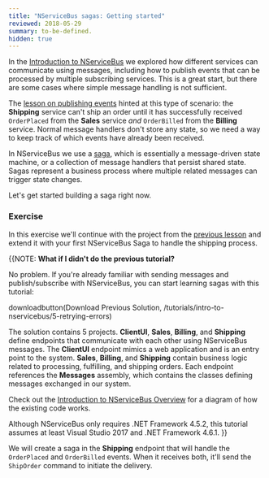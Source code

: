 ```yaml
---
title: "NServiceBus sagas: Getting started"
reviewed: 2018-05-29
summary: to-be-defined.
hidden: true
---
```


In the [Introduction to NServiceBus](/tutorials/intro-to-nservicebus/) we explored how different services can communicate using messages, including how to publish events that can be processed by multiple subscribing services. This is a great start, but there are some cases where simple message handling is not sufficient.

The [lesson on publishing events](/tutorials/intro-to-nservicebus/4-publishing-events/) hinted at this type of scenario: the **Shipping** service can't ship an order until it has successfully received `OrderPlaced` from the **Sales** service *and* `OrderBilled` from the **Billing** service. Normal message handlers don't store any state, so we need a way to keep track of which events have already been received.

In NServiceBus we use a [saga](/nservicebus/sagas/), which is essentially a message-driven state machine, or a collection of message handlers that persist shared state. Sagas represent a business process where multiple related messages can trigger state changes.

Let's get started building a saga right now.

### Exercise

In this exercise we'll continue with the project from the [previous lesson](/tutorials/intro-to-nservicebus/5-retrying-errors/) and extend it with your first NServiceBus Saga to handle the shipping process.

{{NOTE:
**What if I didn't do the previous tutorial?**

No problem. If you're already familiar with sending messages and publish/subscribe with NServiceBus, you can start learning sagas with this tutorial:

downloadbutton(Download Previous Solution, /tutorials/intro-to-nservicebus/5-retrying-errors)

The solution contains 5 projects. **ClientUI**, **Sales**, **Billing**, and **Shipping** define endpoints that communicate with each other using NServiceBus messages. The **ClientUI** endpoint mimics a web application and is an entry point to the system. **Sales**, **Billing**, and **Shipping** contain business logic related to processing, fulfilling, and shipping orders. Each endpoint references the **Messages** assembly, which contains the classes defining messages exchanged in our system.

Check out the [Introduction to NServiceBus Overview](/tutorials/intro-to-nservicebus/) for a diagram of how the existing code works.

Although NServiceBus only requires .NET Framework 4.5.2, this tutorial assumes at least Visual Studio 2017 and .NET Framework 4.6.1.
}}

We will create a saga in the **Shipping** endpoint that will handle the `OrderPlaced` and `OrderBilled` events. When it receives both, it'll send the `ShipOrder` command to initiate the delivery.

<div class="hype-resizer" hype-width="685" hype-height="500" style="margin:40px 0;">
    <div class="hype-inner" style="margin:0 auto;">
        <div id="saga-diagram-animation" style="position:relative;width:100%;height:100%;overflow:hidden;"></div>
    </div>
</div>
<script type="text/javascript" src="saga-diagram-animation/index.js"></script>


#### Sagas as policies

It's useful to think of sagas as **policies**. After all, the main use for a saga is to decide what to do next when additional incoming messages arrive. Therefore it's useful to use the word **Policy** in a saga's name.

We're going to call this saga **ShippingPolicy** as it defines the policy around shipping an item, namely, that it requires that the order be both *placed* and *billed*.

In our solution, these activities are currently happening in separate handlers. In the **Shipping** endpoint, you should be able to find **OrderPlacedHandler** as well as **OrderBilledHandler**, both logging the fact that their respective messages arrived, but unable to decide what to do next without the help of the other.

The first thing we're going to do is reorganize these handlers into one class named **ShippingPolicy**.

1. In the **Shipping** project, delete **OrderPlacedHandler.cs** and **OrderBilledHandler.cs**.
1. Create a new class called `ShippingPolicy` in the Shipping project, containing a logger and implementing both the `IHandleMessages<OrderBilled>` and `IHandleMessages<OrderBilled>` interfaces, which we'll implement in basically the same way as the classes we deleted:

snippet: EmptyShippingPolicy

We haven't done anything substantial yet, just reorganized two message handlers into one file. But unlike message handlers, sagas require state. Let's build that next.

#### Saga state

Sagas store their state in a class that inherits from `ContainSagaData` which automatically gives it a few properties (including an `Id`) required by NServiceBus. All the saga's data is represented as properties on the saga data class.

NOTE: We could implement `IContainSagaData` instead and create these required properties ourselves, but it's a lot easier to use the `ContainSagaData` convenience class.

We need to track whether or not we've received `OrderPlaced` and `OrderBilled`. The easiest way to do that is with boolean properties.

In the **Shipping** endpoint, let's create a new class called `ShippingPolicyData` that inherits from `ContainSagaData` class, including properties to store information about events that have been received:

snippet: BasicShippingPolicyData

{{NOTE:
**Where do I put the `ShippingPolicyData` class?**

Saga data is private to the saga, since it stores state for a specific saga and cannot be used by any other component in the system. When designing a system, it is convenient to define saga data as a nested class inside the saga definition. This approach helps in strengthening the close relationship between the two artifacts. It is however important to verify that your persistence and serialization choices support the use of nested classes.
}}

To tell the saga what class to use for its data, we inherit from `Saga<TData>` where `TData` is the saga data type. So for the `ShippingPolicy`, we'll inherit from `Saga<ShippingPolicyData>` like this:

snippet: ShippingPolicyAugmentedWithData

The `Saga<TData>` base class requires us to implement an abstract method called `ConfigureHowToFindSaga`. We'll get to this in a minute, but for now we'll just insert a stub so that we can compile:

snippet: EmptyConfigureHowToFindSaga

With the base class in place, NServiceBus makes the current saga data available inside the saga using `this.Data`. Now that we can access the data, we can change each `Handle` method to update the saga data.

1. In the `Handle` method for `OrderPlaced`, add the statement `Data.IsOrderPlaced = true;`.
1. In the `Handle` method for `OrderBilled`, add the statement `Data.IsOrderBilled = true;`.

These two methods should now look like this:

snippet: HandleBasicImplementation

Notice we didn't have to worry about loading and unloading this data—that's done for us. NServiceBus loads the saga state from storage whenever a message related to the particular saga instance is received by an endpoint, and then stores any changes after the message is processed. Later in this lesson we'll explain how NServiceBus can determine saga state based on incoming messages.

NOTE: NServiceBus sagas are templates representing a process. At runtime, there can be multiple active instance, each representing the shipment process for a specific order. You can think about distinction between saga and saga instance as similar to a class and object instance in C#. In this scenario there will be as many `ShippingPolicy` saga instances as there are shipments currently in progress.

Now, how do we determine how to start a saga?

#### How sagas start

When NServiceBus receives a message, it first looks for an existing saga that matches the message. If it can't find any related data, it needs to know whether it has permission to create a new instance of the saga. After all, the incoming message may be an out-of-date message for a saga that has already completed its work.

For that reason, we need to tell the saga which message types can start new saga instances. We do that by swapping the `IHandleMessages<T>` interface for `IAmStartedByMessages<T>` instead.

So clearly, because `OrderBilled` is not published until after Billing processes `OrderPlaced`, that means `OrderPlaced` must come first, and therefore, `OrderPlaced` is the only message type that can start our ShippingPolicy, right?

snippet: ShippingPolicyStartedBy1Message

_**Not so fast!**_

In message-driven systems, there's generally no way to guarantee message ordering. This is a lot different than when using HTTP-based method invocation. In traditional synchronous systems we'd expect that messages are received in the same order as they are sent, i.e. `OrderPlaced` should be received by Shipping before `OrderBilled`. 

But what if we're processing multiple messages in parallel? By sheer dumb luck, it's possible that `OrderBilled` may arrive first! If that happened and `OrderBilled` arrived first, it would be discarded, assumed to belong to an already-finished saga. Then `OrderPlaced` would arrive, start a new saga instance, but its partner message would never arrive.

To ensure we are not making assumptions about which message comes first, we need to tell NServicebus that **both** messages can start a new saga instance.

So, let's change our `ShippingPolicy` class so that instead of implementing `IHandleMessages<T>` we implement `IAmStartedByMessages<T>` for **both** messages instead:

snippet: ShippingPolicyStartedBy2Messages

The `IAmStartedByMessages<T>` interface implements the `IHandleMessages<T>` interface already, so we don't need to make any other code changes to make the swap. Now the NServiceBus infrastructure knows that a message of *either* type can create a new saga instance if one doesn't already exist. The `IHandleMessages<T>` interface requires a saga instance to exist *already*. If no matching saga instance is found, then the incoming message will be ignored.

NOTE: See [Sagas Not Found](/nservicebus/sagas/saga-not-found.md) for more details about what happens when NServiceBus can't find a saga instance for a message.

#### Matching messages to sagas

But, wait a minute! How can NServiceBus know that a saga instance already exists for a specific incoming message?

We need to tell our saga how to recognize which messages are related to the same saga instance. When you made the `ShippingPolicy` saga inherit from the `Saga<T>` base class you were required to implement an abstract method provided by the base class: `ConfigureHowToFindSaga`. Now it's time to fill that in.

The `ConfigureHowToFindSaga` method configures mappings between incoming messages and a saga instances based on message properties. In our scenario both `OrderPlaced` and `OrderBilled` events have an `OrderId` property that is a unique order identifier. It's a perfect, natural candidate for correlating messages to saga instances.

The first thing we need to do is to extend the `ShippingPolicyData` class to keep track of the `OrderId` when storing state information:

snippet: ExtendedShippingPolicyData

We define a mapping between an incoming message and saga data in the `ConfigureMapping` method using the `mapper` parameter, using an expression like this:

snippet: ConfigureHowToFindSagaSampleAPI

The first expression `message => message.MessagePropertyName` allows NServiceBus to inspect a message and pull out a property value, the value of `MessagePropertyName`. The second expression `.ToSaga(sagaData => sagaData.SagaPropertyName)` allows NServiceBus to create (in relational database terms) a query similar to the following:

```sql
select * from SagaDataTable
where SagaPropertyName = @MessagePropertyValue
```

In our case, we can use `OrderId` as our **correlation id**. Let's update our `ConfigureHowToFindSaga` method to use `OrderId` as both the message property and saga property:

snippet: ShippingPolicyFinalMappings

{{NOTE:
In the `ToSaga` expression, it's required that every mapped message maps to the same saga data property. In other words, it's not valid to have one message type map to `sagaData.PropertyA` and another message type map to `sagaData.PropertyB`.

Unlike the example here, the same property name doesn't have to be used on the message mapping expression, but it certainly makes everything easier if they all match. It is fairly common, especially when integrating events from different teams, to have different message property names that describe the same fundamental concept.
}}

Our mappings specify that whenever a message of type `OrderPlaced` is received, the infrastructure needs to use the incoming message `OrderId` property value to look up the saga instance with id that matches the given `OrderId`. If the saga instance doesn't exist and the message is configured to create a new one, NServiceBus will use the value of the order it property from the incoming message as a correlation id for the new saga.

##### Auto-population

One thing we **do not** have to worry about is filling in `OrderId` in the saga data. We've already told NServiceBus that `OrderPlaced` and `OrderBilled` can start the saga. We've told it that it should look up data based on the `OrderId` of the incoming message. Because it knows these things, when it creates a new `ShippingPolicyData` it knows what the value of the `OrderId` property should be, and fills it in for us.

So code like this is **not required**:

snippet: ShippingPolicyCorrelationAutoPopulation

Less boilerplate is a good thing. Let's concern ourselves with more important things, like what to do after both `OrderPlaced` and `OrderBilled` have been received.

#### Orders processing and saga completion

Right now the `ShippingPolicy` saga does nothing else other than handling messages and keeping track of which messages have been handled. Once both messages are received we now need to deliver the order.

So first, in the **Messages** project, create a `ShipOrder` command:

snippet: ShippingPolicyShipOrder

Next, let's add a `ProcessOrder` method to the saga to handle the order delivery:

snippet: ShippingPolicyProcessOrder

NOTE: Here we're using `SendLocal()` to send the `ShipOrder` command to the same endpoint that is processing the saga message. This means we don't have to specify any routing rules for the `ShipOrder` command. We could also use `Send()`, but then we would need to define routing rules just as we did in the [introductory tutorial on multiple endpoints](/tutorials/intro-to-nservicebus/3-multiple-endpoints/#exercise-sending-to-another-endpoint), where we defined a route in the **ClientUI** endpoint to send `PlaceOrder` commands to the **Sales** endpoint.

In the `ProcessOrder` method we check if both messages have been received. In such case the saga will send a message to deliver the order. For this specific `OrderId` the shipment process is now completed. We don't need that saga instance anymore, so it can be safely deleted by invoking the `MarkAsComplete` method.

Now, let's modify each of our `Handle` methods so that they call `ProcessOrder` instead of returning `Task.CompletedTask`:

snippet: ShippingPolicyFinalHandleWithProcessOrder

We also want to be able to handle the `ShipOrder` command we're sending from the saga. In the **Shipping** endpoint, create a new handler class named `ShipOrderHandler` to do that:

snippet: EmptyShipOrderHandler

#### Saga persistence

Before being able to fully run the solution and test if the `ShippingPolicy` saga is working as expected you need to configure one last thing: *Saga persistence*.

Saga state needs to be persisted, so we need to configure the **Shipping** endpoint with a chosen persistence. In the `Program` class where there is the endpoint configuration code add the following line after the transport configuration:

snippet: ShippingEndpointConfigLearningPersistence

The snippet above is configuring the endpoint to use `LearningPersistence` which is designed for testing and development. It stores data on the disk in a folder in the executable path. In production use one of [our production-level persistence options](/persistence/#available-persistences).


#### Running the solution

You can now press <kbd>F5</kbd> and test the `ShippingPolicy` saga. By sending a new order from the ClientUI endpoint you should see the following message flow:

* The `PlaceOrder`command is sent from ClientUI to Sales
* Sales publishes the `OrderPlaced` event that is handled by Billing and Shipping
* Billing processes the payment and publishes the `OrderBilled` event
* Shipping handles `OrderPlaced` and `OrderBilled` using the `ShippingPolicy` saga
* When both are handled by the saga, the `ShipOrder` command is sent

The **Shipping** endpoint console should show the following output:

```
2018-06-13 07:29:44.270 INFO  Shipping.ShippingPolicy OrderPlaced message received.
2018-06-13 07:29:44.547 INFO  Shipping.ShippingPolicy OrderBilled message received.
2018-06-13 07:29:44.902 INFO  Shipping.ShipOrderHandler Order [0b0dd421-4661-46e7-abc5-c92c43b8fd18] - Succesfully shipped.
```

### Summary

In this lesson, we learned to think of sagas as a tool to implement a business policy. _An order cannot be shipped until it is both **accepted** and **billed**._ We want sagas to react to messages, evaluate business rules, and make decisions that allow the system to move forward. It's generally better to think to sagas as policies then orchestrators or process managers.

Using an NServiceBus saga, we designed a state machine to satisfy these business requirement. As a message-driven state machine, a saga is a perfect way to implement a business policy, as it describes the conditions that must be satisfied in order to make a decision.

In the next lesson (*Coming Soon*) we'll see how using timeouts enables us to add the dimension of time to our business policies, allowing us to send messages into the future to wake up our saga and take action, even if nothing else is happening. Until then, check out the documentation for [saga timeouts](/nservicebus/sagas/timeouts.md).

### TODO: Notes

* Consider changing all return Tasks to awaits.
